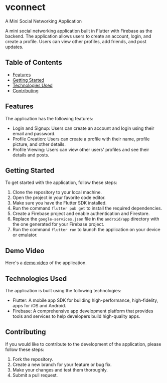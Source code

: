 # vconnect

A Mini Social Networking Application

A mini social networking application built in Flutter with Firebase as the backend. The application allows users to create an account, login, and create a profile. Users can view other profiles, add friends, and post updates.

## Table of Contents

- [Features](#features)
- [Getting Started](#getting-started)
- [Technologies Used](#technologies-used)
- [Contributing](#contributing)

## Features

The application has the following features:

- Login and Signup: Users can create an account and login using their email and password.
- Profile Creation: Users can create a profile with their name, profile picture, and other details.
- Profile Viewing: Users can view other users' profiles and see their details and posts.

## Getting Started

To get started with the application, follow these steps:

1. Clone the repository to your local machine.
2. Open the project in your favorite code editor.
3. Make sure you have the Flutter SDK installed.
4. Run the command `flutter pub get` to install the required dependencies.
5. Create a Firebase project and enable authentication and Firestore.
6. Replace the `google-services.json` file in the `android/app` directory with the one generated for your Firebase project.
7. Run the command `flutter run` to launch the application on your device or emulator.


## Demo Video

Here's a [demo video](https://drive.google.com/file/d/1SygRQD7-kfcFb37-1lNAUfFrfQ_4P5TU/view?usp=share_link) of the application.


## Technologies Used

The application is built using the following technologies:

- Flutter: A mobile app SDK for building high-performance, high-fidelity, apps for iOS and Android.
- Firebase: A comprehensive app development platform that provides tools and services to help developers build high-quality apps.


## Contributing

If you would like to contribute to the development of the application, please follow these steps:

1. Fork the repository.
2. Create a new branch for your feature or bug fix.
3. Make your changes and test them thoroughly.
4. Submit a pull request.

